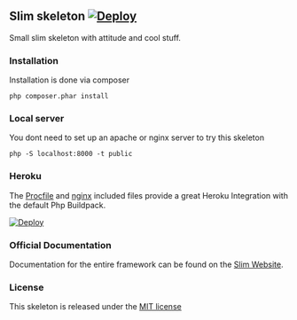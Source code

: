 ## Slim skeleton  [![Deploy](https://www.herokucdn.com/deploy/button.png)](https://heroku.com/deploy?template=https://github.com/lagseeing/skeleton)

Small slim skeleton with attitude and cool stuff.

### Installation

Installation is done via composer

```
php composer.phar install
```

### Local server

You dont need to set up an apache or nginx server to try this skeleton

```
php -S localhost:8000 -t public
```

### Heroku

The [Procfile](https://github.com/lagseeing/skeleton/Procfile) and [nginx](https://github.com/lagseeing/skeleton/nginx_app.conf) included
files provide a great Heroku Integration with the default Php Buildpack.

[![Deploy](https://www.herokucdn.com/deploy/button.png)](https://heroku.com/deploy?template=https://github.com/lagseeing/skeleton)

### Official Documentation

Documentation for the entire framework can be found on the [Slim Website](http://docs.slimframework.com/).

### License

This skeleton is released under the [MIT license](https://github.com/lagseeing/skeleton/blob/master/LICENSE)
